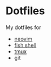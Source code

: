 # Dotfiles

My dotfiles for
* [neovim](https://neovim.io/)
* [fish shell](https://fishshell.com/)
* [tmux](https://github.com/tmux/tmux)
* git
